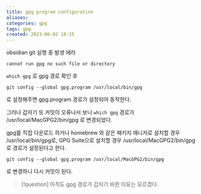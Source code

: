 ```yaml
---
title: gpg program configuration
aliases: 
categories: gpg
tags: gpg
created: 2023-06-02 18:15
---
```

obsidian git 실행 중 발생 에러

```ad-error
cannot run gpg no such file or directory
```

`which gpg` 로 gpg 경로 확인 후

```shell
git config --global gpg.program /usr/local/bin/gpg
```

로 설정해주면 gpg.program 경로가 설정되어 동작한다.

그러나 갑자기 또 커밋이 오류나서 보니 `which gpg` 경로가 /usr/local/MacGPG2/bin/gpg 로 변경되었다.

gpg를 직접 다운로드 하거나 homebrew 와 같은 패키지 매니저로 설치할 경우 /usr/local/bin/gpg로,
GPG Suite으로 설치할 경우 /usr/local/MacGPG2/bin/gpg로 경로가 설정된다고 한다.

```shell
git config --global gpg.program /usr/local/MacGPG2/bin/gpg
```

로 변경하니 다시 커밋이 된다.

>[!question]
>아직도 gpg 경로가 갑자기 바뀐 이유는 모르겠다.
